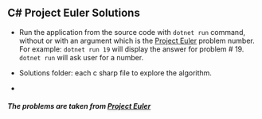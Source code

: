 
## C# Project Euler Solutions


* Run the application from the source code with `dotnet run` command, without or with an argument which is the [Project Euler](https://projecteuler.net/archives) problem number.
For example: `dotnet run 19` will display the answer for problem # 19. 
`dotnet run` will ask user for a number.

* Solutions folder:  each c sharp file to explore the algorithm.

* 







##### The problems are taken from [Project Euler](http://projecteuler.net/)

